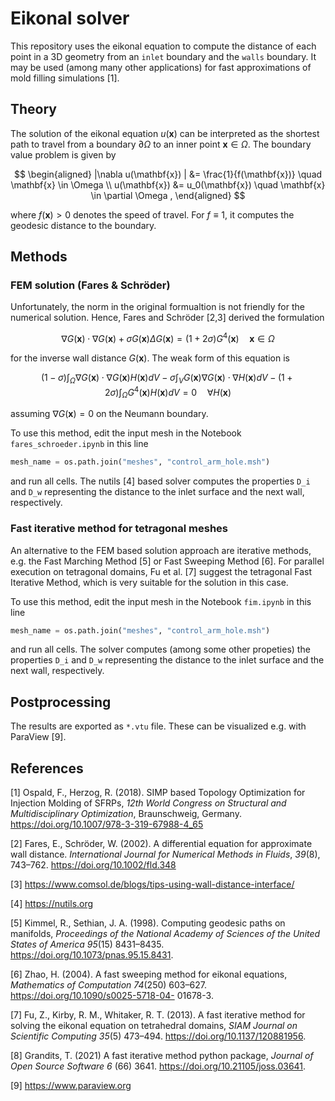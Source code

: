 # Eikonal solver
This repository uses the eikonal equation to compute the distance of each point in a 3D geometry from an `inlet` boundary and the `walls` boundary. It may be used (among many other applications) for fast approximations of mold filling simulations [1].

## Theory
The solution of the eikonal equation $u(\mathbf{x})$ can be interpreted as the shortest path to travel from a boundary $\partial \Omega$ to an inner point $\mathbf{x} \in \Omega$. The boundary value problem is given by 

$$
    \begin{aligned}
    |\nabla u(\mathbf{x}) | &= \frac{1}{f(\mathbf{x})} \quad \mathbf{x} \in \Omega  \\
    u(\mathbf{x}) &= u_0(\mathbf{x}) \quad \mathbf{x} \in \partial \Omega , 
    \end{aligned}
$$

where $f(\mathbf{x})>0$ denotes the speed of travel. For $f \equiv 1$, it computes the geodesic distance to the boundary.

## Methods

### FEM solution (Fares & Schröder)
Unfortunately, the norm in the original formualtion is not friendly for the numerical solution. Hence, Fares and Schröder [2,3] derived the formulation 

$$
    \nabla G(\mathbf{x}) \cdot  \nabla  G(\mathbf{x}) + \sigma G(\mathbf{x}) \Delta G(\mathbf{x}) = (1 + 2\sigma)G^4(\mathbf{x}) \quad \mathbf{x} \in \Omega
$$

for the inverse wall distance $G(\mathbf{x})$. The weak form of this equation is 

$$
    (1-\sigma) \int_\Omega \nabla G(\mathbf{x}) \cdot  \nabla G(\mathbf{x}) H(\mathbf{x}) dV - \sigma \int_V G(\mathbf{x}) \nabla G(\mathbf{x}) \cdot \nabla H(\mathbf{x}) dV - (1+2\sigma) \int_\Omega G^4(\mathbf{x}) H(\mathbf{x}) dV = 0 \quad \forall H(\mathbf{x})
$$

assuming $\nabla G(\mathbf{x}) = 0$ on the Neumann boundary.

To use this method, edit the input mesh in the Notebook `fares_schroeder.ipynb` in this line
```python
mesh_name = os.path.join("meshes", "control_arm_hole.msh")
```
and run all cells. The nutils [4] based solver computes the properties `D_i` and `D_w` representing the distance to the inlet surface and the next wall, respectively. 

### Fast iterative method for tetragonal meshes
An alternative to the FEM based solution approach are iterative methods, e.g. the Fast Marching Method [5] or Fast Sweeping Method [6]. For parallel execution on tetragonal domains, Fu et al. [7] suggest the tetragonal Fast Iterative Method, which is very suitable for the solution in this case.

To use this method, edit the input mesh in the Notebook `fim.ipynb` in this line
```python
mesh_name = os.path.join("meshes", "control_arm_hole.msh")
```
and run all cells. The solver computes (among some other propeties) the properties `D_i` and `D_w` representing the distance to the inlet surface and the next wall, respectively.

## Postprocessing 
The results are exported as `*.vtu` file. These can be visualized e.g. with ParaView [9].

## References

[1] Ospald, F., Herzog, R. (2018). SIMP based Topology Optimization for Injection Molding of SFRPs, *12th World Congress on Structural and Multidisciplinary Optimization*, Braunschweig, Germany. https://doi.org/10.1007/978-3-319-67988-4_65

[2] Fares, E., Schröder, W. (2002). A differential equation for approximate wall distance. *International Journal for Numerical Methods in Fluids*, *39*(8), 743–762. https://doi.org/10.1002/fld.348

[3] https://www.comsol.de/blogs/tips-using-wall-distance-interface/

[4] https://nutils.org

[5] Kimmel, R., Sethian, J. A. (1998). Computing geodesic paths on manifolds, *Proceedings of the National Academy of Sciences of the United States of America* *95*(15) 8431–8435. https://doi.org/10.1073/pnas.95.15.8431.

[6] Zhao, H. (2004). A fast sweeping method for eikonal equations, *Mathematics of Computation* *74*(250) 603–627. https://doi.org/10.1090/s0025-5718-04-
01678-3.

[7] Fu, Z., Kirby, R. M., Whitaker, R. T. (2013). A fast iterative method for solving the eikonal equation on tetrahedral domains, *SIAM Journal on Scientific Computing* *35*(5) 473–494. https://doi.org/10.1137/120881956.

[8] Grandits, T. (2021) A fast iterative method python package, *Journal of Open Source Software* *6* (66) 3641. https://doi.org/10.21105/joss.03641.

[9] https://www.paraview.org

